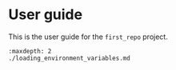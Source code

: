 # User guide

This is the user guide for the `first_repo` project.

```{toctree}
:maxdepth: 2
./loading_environment_variables.md
```
